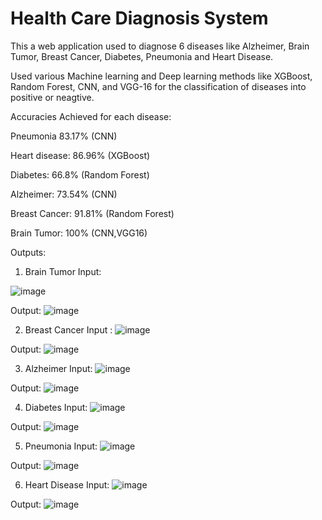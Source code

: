 # Health Care Diagnosis System
This a web application used to diagnose 6 diseases like Alzheimer, Brain Tumor, Breast Cancer, Diabetes, Pneumonia and Heart Disease.

Used various Machine learning and Deep learning methods like XGBoost, Random Forest, CNN, and VGG-16 for the classification of diseases into positive or neagtive.

Accuracies Achieved for each disease:

Pneumonia 83.17% (CNN)

Heart disease: 86.96% (XGBoost)

Diabetes: 66.8% (Random Forest)

Alzheimer: 73.54% (CNN)

Breast Cancer: 91.81% (Random Forest)

Brain Tumor: 100% (CNN,VGG16)

Outputs:

1) Brain Tumor
Input:

![image](https://user-images.githubusercontent.com/69026838/197511401-16ebe14e-a5b5-4439-84b6-d584003eb72c.png)

Output:
![image](https://user-images.githubusercontent.com/69026838/197511370-3f4b4419-e805-455b-8f39-edd7dcf8a20a.png)

2) Breast Cancer
 Input : 
 ![image](https://user-images.githubusercontent.com/69026838/197512245-7686b8d4-bbf4-47f3-b214-ee87883c3af8.png)

 Output: 
 ![image](https://user-images.githubusercontent.com/69026838/197512278-4ba804cf-f3e9-4968-a81a-7f213ef05607.png)
 
3) Alzheimer
  Input:
  ![image](https://user-images.githubusercontent.com/69026838/197512412-969a61bb-2183-4538-8536-ad513f528883.png)
  
  Output:
  ![image](https://user-images.githubusercontent.com/69026838/197512438-3fba31b4-bf59-49ed-ade3-aec7ca58904b.png)
  
4) Diabetes
  Input:
  ![image](https://user-images.githubusercontent.com/69026838/197512642-f6d84e89-66f7-49d3-9bfc-ff123b070c56.png)

  Output:
  ![image](https://user-images.githubusercontent.com/69026838/197512675-a64c64cc-8791-4c85-b1fd-b5db3c7ed3a2.png)
  
5) Pneumonia
  Input:
  ![image](https://user-images.githubusercontent.com/69026838/197512904-0a7b598d-9472-43fa-9945-9ec510ed5818.png)

  Output:
  ![image](https://user-images.githubusercontent.com/69026838/197512864-5bea7241-91be-4268-8305-b4e19a88cee0.png)

6) Heart Disease
  Input:
  ![image](https://user-images.githubusercontent.com/69026838/197513090-95d4c8f3-71d9-4455-b5c1-e4de7baf7407.png)
 
  Output:
  ![image](https://user-images.githubusercontent.com/69026838/197513057-52b1b35d-10d0-4e5f-bb6d-e079bdf5a77a.png)

  
  
 
